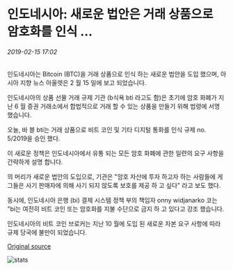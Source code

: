 # 인도네시아: 새로운 법안은 거래 상품으로 암호화를 인식 ...

###### 2019-02-15 17:02

인도네시아는 Bitcoin (BTC)을 거래 상품으로 인식 하는 새로운 법안을 도입 했으며, 아시아 지향 뉴스 아울렛은 2 월 15 일에 보고 되었습니다.

인도네시아의 상품 선물 거래 규제 기관 (b식욕 bti 라고도 함)은 초기에 암호 화폐가 지난 6 월 증권 거래소에서 합법적으로 거래 할 수 있는 상품을 만들기 위해 법령에 서명 했습니다.

오늘, 바 블 bti는 거래 상품으로 비트 코인 및 기타 디지털 통화를 인식 규제 no. 5/2019을 승인 했다.

이 새로운 정책은 인도네시아에서 유통 되는 모든 암호 화폐에 관한 일련의 요구 사항을 간략하게 설명 합니다.

의 머리가 새로운 법안의 도입으로, 기관은 "암호 자산에 투자 하고자 하는 사람들에 게 그들은 사기 판매자에 의해 사기 되지 않도록 보호를 제공 하 고 싶다" 라고 보도 했다.

동시에, 인도네시아 은행 (bi) 결제 시스템 정책 부의 책임자 onny widjanarko 코는 "bi는 여전히 비트 코인 또는 암호화를 지불 수단으로 금지 하 고 있다고 강조 했습니다.

인도네시아의 비트 코인 브로커는 지난 10 월에 도입 된 새로운 자본 요구 사항에 따라 규제 당국에 불만이 되었습니다.

[Original source](https://cointelegraph.com/news/indonesia-new-legislation-recognizes-crypto-as-trading-commodity)

![stats](https://c.statcounter.com/11760860/0/a89fa40b/1/ "stats")